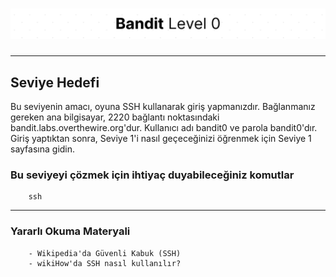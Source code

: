 # ![Bandit Level 0](https://github.com/YunusEmreAlps/Scenarios/blob/master/ctf-bandit/assets/Bandit0.png?raw=true)

---

## Seviye Hedefi

Bu seviyenin amacı, oyuna SSH kullanarak giriş yapmanızdır. Bağlanmanız gereken ana bilgisayar, 2220 bağlantı noktasındaki bandit.labs.overthewire.org'dur. Kullanıcı adı bandit0 ve parola bandit0'dır. Giriş yaptıktan sonra, Seviye 1'i nasıl geçeceğinizi öğrenmek için Seviye 1 sayfasına gidin.

### Bu seviyeyi çözmek için ihtiyaç duyabileceğiniz komutlar

``` {.sh}
    ssh
```

---

### Yararlı Okuma Materyali

``` {.sh}
    - Wikipedia'da Güvenli Kabuk (SSH)
    - wikiHow'da SSH nasıl kullanılır?
```
